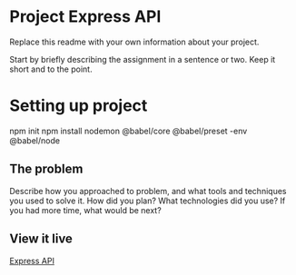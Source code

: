 # Project Express API

Replace this readme with your own information about your project.

Start by briefly describing the assignment in a sentence or two. Keep it short and to the point.

# Setting up project

npm init
npm install nodemon @babel/core @babel/preset -env @babel/node

## The problem

Describe how you approached to problem, and what tools and techniques you used to solve it. How did you plan? What technologies did you use? If you had more time, what would be next?

## View it live

[Express API](https://technigo-project-express-api.onrender.com/)
